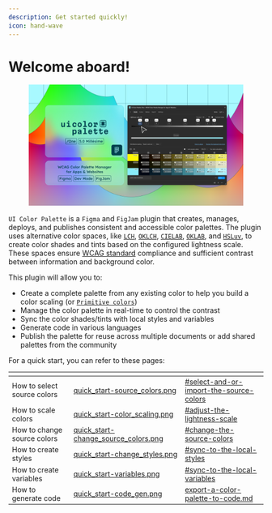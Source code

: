 ```yaml
---
description: Get started quickly!
icon: hand-wave
---
```


# Welcome aboard!

<figure><img src=".gitbook/assets/plugin=FIGMA, version=ONE, isPluginPage=TRUE.png" alt=""><figcaption></figcaption></figure>

`UI Color Palette` is a `Figma` and `FigJam` plugin that creates, manages, deploys, and publishes consistent and accessible color palettes. The plugin uses alternative color spaces, like [`LCH`](glossary.md#lch), [`OKLCH`](glossary.md#oklch), [`CIELAB`](glossary.md#cielab), [`OKLAB`](glossary.md#oklab), and [`HSLuv`](glossary.md#hsluv), to create color shades and tints based on the configured lightness scale. These spaces ensure [WCAG standard](https://www.w3.org/WAI/standards-guidelines/wcag/) compliance and sufficient contrast between information and background color.

This plugin will allow you to:

* Create a complete palette from any existing color to help you build a color scaling (or [`Primitive colors`](glossary.md#primitives))
* Manage the color palette in real-time to control the contrast
* Sync the color shades/tints with local styles and variables
* Generate code in various languages
* Publish the palette for reuse across multiple documents or add shared palettes from the community

For a quick start, you can refer to these pages:

<table data-view="cards"><thead><tr><th></th><th data-hidden data-card-cover data-type="files"></th><th data-hidden data-card-target data-type="content-ref"></th></tr></thead><tbody><tr><td>How to select source colors</td><td><a href=".gitbook/assets/quick_start-source_colors.png">quick_start-source_colors.png</a></td><td><a href="guides/create-a-color-palette.md#select-and-or-import-the-source-colors">#select-and-or-import-the-source-colors</a></td></tr><tr><td>How to scale colors</td><td><a href=".gitbook/assets/quick_start-color_scaling.png">quick_start-color_scaling.png</a></td><td><a href="guides/create-a-color-palette.md#adjust-the-lightness-scale">#adjust-the-lightness-scale</a></td></tr><tr><td>How to change source colors</td><td><a href=".gitbook/assets/quick_start-change_source_colors.png">quick_start-change_source_colors.png</a></td><td><a href="guides/manage-a-color-palette.md#change-the-source-colors">#change-the-source-colors</a></td></tr><tr><td>How to create styles</td><td><a href=".gitbook/assets/quick_start-change_styles.png">quick_start-change_styles.png</a></td><td><a href="guides/sync-a-color-palette-to-the-local-library.md#sync-to-the-local-styles">#sync-to-the-local-styles</a></td></tr><tr><td>How to create variables</td><td><a href=".gitbook/assets/quick_start-variables.png">quick_start-variables.png</a></td><td><a href="guides/sync-a-color-palette-to-the-local-library.md#sync-to-the-local-variables">#sync-to-the-local-variables</a></td></tr><tr><td>How to generate code</td><td><a href=".gitbook/assets/quick_start-code_gen.png">quick_start-code_gen.png</a></td><td><a href="guides/export-a-color-palette-to-code.md">export-a-color-palette-to-code.md</a></td></tr></tbody></table>
